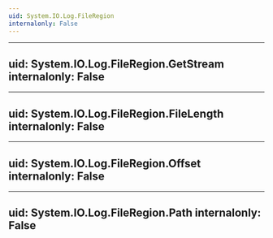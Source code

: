 ```yaml
---
uid: System.IO.Log.FileRegion
internalonly: False
---
```


---
uid: System.IO.Log.FileRegion.GetStream
internalonly: False
---

---
uid: System.IO.Log.FileRegion.FileLength
internalonly: False
---

---
uid: System.IO.Log.FileRegion.Offset
internalonly: False
---

---
uid: System.IO.Log.FileRegion.Path
internalonly: False
---
